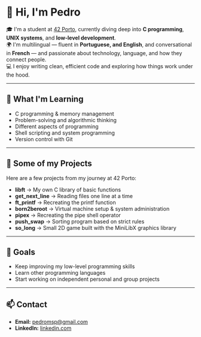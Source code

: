 # 👋 Hi, I'm Pedro

🎓 I'm a student at [42 Porto](https://www.42porto.com), currently diving deep into **C programming**, **UNIX systems**, and **low-level development**.  
🌍 I'm multilingual — fluent in **Portuguese, and English**, and conversational in **French** — and passionate about technology, language, and how they connect people.  
💻 I enjoy writing clean, efficient code and exploring how things work under the hood.  

---

## 🚀 What I'm Learning
- C programming & memory management  
- Problem-solving and algorithmic thinking
- Different aspects of programming
- Shell scripting and system programming  
- Version control with Git  

---

## 🧩 Some of my Projects
Here are a few projects from my journey at 42 Porto:

- **libft** → My own C library of basic functions  
- **get_next_line** → Reading files one line at a time  
- **ft_printf** → Recreating the printf function  
- **born2beroot** → Virtual machine setup & system administration  
- **pipex** → Recreating the pipe shell operator  
- **push_swap** → Sorting program based on strict rules  
- **so_long** → Small 2D game built with the MiniLibX graphics library  

---

## 🌱 Goals
- Keep improving my low-level programming skills  
- Learn other programming languages  
- Start working on independent personal and group projects    

---

## 📫 Contact
- **Email:** pedromsp@gmail.com  
- **LinkedIn:** [linkedin.com](https://www.linkedin.com/in/pedro-pereira-7696b52b8)  
